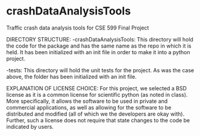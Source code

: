 # crashDataAnalysisTools
Traffic crash data analysis tools for CSE 599 Final Project

DIRECTORY STRUCTURE:
-crashDataAnalysisTools: This directory will hold the code for the package
and has the same name as the repo in which it is held. It has been
initialized with an init file in order to make it into a python project.

-tests: This directory will hold the unit tests for the project. As was the
case above, the folder has been initialized with an init file.


EXPLANATION OF LICENSE CHOICE:
For this project, we selected a BSD license as it is a common license for
scientific python (as noted in class). More specifically, it allows the
software to be used in private and commercial applications, as well as
allowing for the software to be distributed and modified (all of which we
the developers are okay with). Further, such a license does not require
that state changes to the code be indicated by users.
